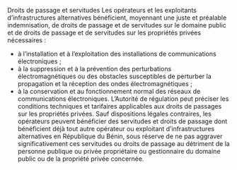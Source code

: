 Droits de passage et servitudes
Les opérateurs et les exploitants d’infrastructures alternatives bénéficient, moyennant une juste et préalable indemnisation, de droits de passage et de servitudes sur le domaine public et de droits de passage et de servitudes sur les propriétés privées nécessaires :
- à l’installation et à l’exploitation des installations de communications électroniques ;
- à la suppression et à la prévention des perturbations électromagnétiques ou des obstacles susceptibles de perturber la propagation et la réception des ondes électromagnétiques ;
- à la conservation et au fonctionnement normal des réseaux de communications électroniques.
L’Autorité de régulation peut préciser les conditions techniques et tarifaires applicables aux droits de passages sur les propriétés privées.
Sauf dispositions légales contraires, les opérateurs peuvent bénéficier des servitudes et droits de passage dont bénéficient déjà tout autre opérateur ou exploitant d’infrastructures alternatives en République du Bénin, sous réserve de ne pas aggraver significativement ces servitudes ou droits de passage au détriment de la personne publique ou privée propriétaire ou gestionnaire du domaine public ou de la propriété privée concernée.